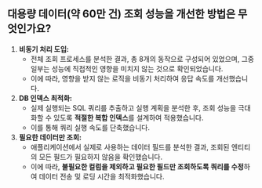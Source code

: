 ## 대용량 데이터(약 60만 건) 조회 성능을 개선한 방법은 무엇인가요?

1. **비동기 처리 도입:**
    - 전체 조회 프로세스를 분석한 결과, 총 8개의 동작으로 구성되어 있었으며, 그중 일부는 성능에 직접적인 영향을 미치지 않는 것으로 확인되었습니다.
    - 이에 따라, 영향을 받지 않는 로직을 비동기 처리하여 응답 속도를 개선했습니다.
2. **DB 인덱스 최적화:**
    - 실제 실행되는 SQL 쿼리를 추출하고 실행 계획을 분석한 후, 조회 성능을 극대화할 수 있도록 **적절한 복합 인덱스**를 설계하여 적용했습니다.
    - 이를 통해 쿼리 실행 속도를 단축했습니다.
3. **필요한 데이터만 조회:**
    - 애플리케이션에서 실제로 사용하는 데이터 필드를 분석한 결과, 조회된 엔티티의 모든 필드가 필요하지 않음을 확인했습니다.
    - 이에 따라, **불필요한 컬럼을 제외하고 필요한 필드만 조회하도록 쿼리를 수정**하여 데이터 전송 및 로딩 시간을 최적화했습니다.